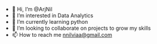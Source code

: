 - 👋 Hi, I’m @ArjNil
- 👀 I’m interested in Data Analytics
- 🌱 I’m currently learning python
- 💞️ I’m looking to collaborate on projects to grow my skills
- 📫 How to reach me nnilviaa@gmail.com

<!---
ArjNil/ArjNil is a ✨ special ✨ repository because its `README.md` (this file) appears on your GitHub profile.
You can click the Preview link to take a look at your changes.
--->
